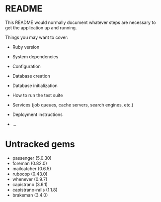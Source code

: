 # README

This README would normally document whatever steps are necessary to get the
application up and running.

Things you may want to cover:

* Ruby version

* System dependencies

* Configuration

* Database creation

* Database initialization

* How to run the test suite

* Services (job queues, cache servers, search engines, etc.)

* Deployment instructions

* ...

# Untracked gems

* passenger (5.0.30)
* foreman (0.82.0)
* mailcatcher (0.6.5)
* rubocop (0.43.0)
* whenever (0.9.7)
* capistrano (3.6.1)
* capistrano-rails (1.1.8)
* brakeman (3.4.0)
